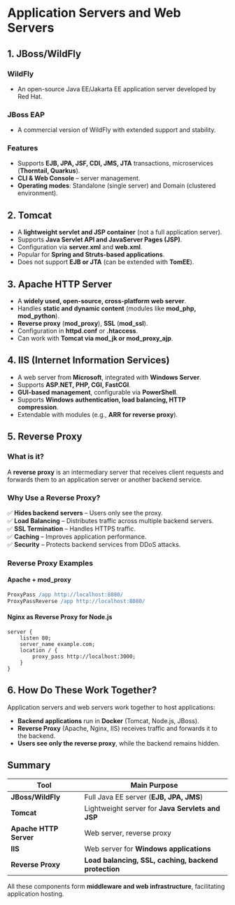 # Application Servers and Web Servers

## 1. JBoss/WildFly

### WildFly
- An open-source Java EE/Jakarta EE application server developed by Red Hat.

### JBoss EAP
- A commercial version of WildFly with extended support and stability.

### Features
- Supports **EJB, JPA, JSF, CDI, JMS, JTA** transactions, microservices (**Thorntail, Quarkus**).
- **CLI & Web Console** – server management.
- **Operating modes**: Standalone (single server) and Domain (clustered environment).

## 2. Tomcat
- A **lightweight servlet and JSP container** (not a full application server).
- Supports **Java Servlet API and JavaServer Pages (JSP)**.
- Configuration via **server.xml** and **web.xml**.
- Popular for **Spring and Struts-based applications**.
- Does not support **EJB or JTA** (can be extended with **TomEE**).

## 3. Apache HTTP Server
- A **widely used, open-source, cross-platform web server**.
- Handles **static and dynamic content** (modules like **mod_php, mod_python**).
- **Reverse proxy** (**mod_proxy**), **SSL** (**mod_ssl**).
- Configuration in **httpd.conf** or **.htaccess**.
- Can work with **Tomcat via mod_jk or mod_proxy_ajp**.

## 4. IIS (Internet Information Services)
- A web server from **Microsoft**, integrated with **Windows Server**.
- Supports **ASP.NET, PHP, CGI, FastCGI**.
- **GUI-based management**, configurable via **PowerShell**.
- Supports **Windows authentication, load balancing, HTTP compression**.
- Extendable with modules (e.g., **ARR for reverse proxy**).

## 5. Reverse Proxy

### What is it?
A **reverse proxy** is an intermediary server that receives client requests and forwards them to an application server or another backend service.

### Why Use a Reverse Proxy?
✅ **Hides backend servers** – Users only see the proxy.  
✅ **Load Balancing** – Distributes traffic across multiple backend servers.  
✅ **SSL Termination** – Handles HTTPS traffic.  
✅ **Caching** – Improves application performance.  
✅ **Security** – Protects backend services from DDoS attacks.  

### Reverse Proxy Examples

#### Apache + mod_proxy
```apache
ProxyPass /app http://localhost:8080/
ProxyPassReverse /app http://localhost:8080/
```

#### Nginx as Reverse Proxy for Node.js
```nginx
server {
    listen 80;
    server_name example.com;
    location / {
        proxy_pass http://localhost:3000;
    }
}
```

## 6. How Do These Work Together?
Application servers and web servers work together to host applications:

- **Backend applications** run in **Docker** (Tomcat, Node.js, JBoss).
- **Reverse Proxy** (Apache, Nginx, IIS) receives traffic and forwards it to the backend.
- **Users see only the reverse proxy**, while the backend remains hidden.

## Summary

| Tool | Main Purpose |
|------|-------------|
| **JBoss/WildFly** | Full Java EE server (**EJB, JPA, JMS**) |
| **Tomcat** | Lightweight server for **Java Servlets and JSP** |
| **Apache HTTP Server** | Web server, reverse proxy |
| **IIS** | Web server for **Windows applications** |
| **Reverse Proxy** | **Load balancing, SSL, caching, backend protection** |

All these components form **middleware and web infrastructure**, facilitating application hosting. 
